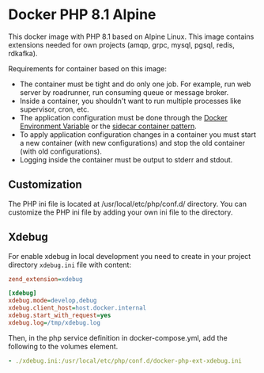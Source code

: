 # Docker PHP 8.1 Alpine

This docker image with PHP 8.1 based on Alpine Linux. This image contains extensions needed for own projects (amqp, grpc, mysql, pgsql, redis, rdkafka).

Requirements for container based on this image:
* The container must be tight and do only one job. For example, run web server by roadrunner, run consuming queue or message broker.
* Inside a container, you shouldn't want to run multiple processes like supervisor, cron, etc.
* The application configuration must be done through the [Docker Environment Variable](https://docs.docker.com/engine/reference/commandline/run/#set-environment-variables--e---env---env-file) or the [sidecar container pattern](https://docs.microsoft.com/en-us/azure/architecture/patterns/sidecar).
* To apply application configuration changes in a container you must start a new container (with new configurations) and stop the old container (with old configurations).
* Logging inside the container must be output to stderr and stdout.

## Customization

The PHP ini file is located at /usr/local/etc/php/conf.d/ directory.
You can customize the PHP ini file by adding your own ini file to the directory.

## Xdebug

For enable xdebug  in local development you need to create in your project directory `xdebug.ini` file with content:
```ini
zend_extension=xdebug

[xdebug]
xdebug.mode=develop,debug
xdebug.client_host=host.docker.internal
xdebug.start_with_request=yes
xdebug.log=/tmp/xdebug.log
```

Then, in the php service definition in docker-compose.yml, add the following to the volumes element.
```yaml
- ./xdebug.ini:/usr/local/etc/php/conf.d/docker-php-ext-xdebug.ini
```
